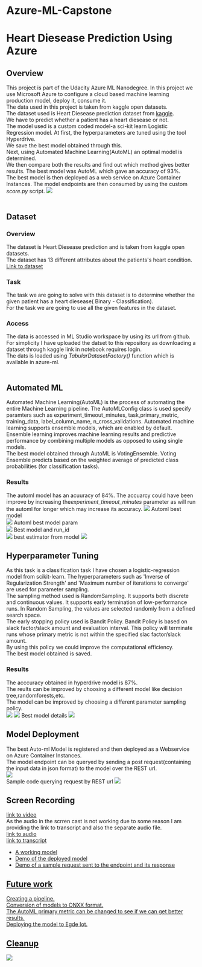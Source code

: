 # Azure-ML-Capstone

# Heart Diesease Prediction Using Azure

## Overview
This project is part of the Udacity Azure ML Nanodegree. In this project we use Microsoft Azure to configure a cloud based machine learning production model, deploy it, consume it.<br>
The data used in this project is taken from kaggle open datasets.
<br>
The dataset used is Heart Diesease prediction dataset from <a href='https://www.kaggle.com/ronitf/heart-disease-uci'>kaggle</a>. <br>
We have to predict whether a patient has a heart diesease or not.<br>
The model used is a custom coded model-a sci-kit learn Logistic Regression model.
At first, the hyperparameters are tuned using the tool Hyperdrive.<br>
We save the best model obtained through this.<br>
Next, using Automated Machine Learning(AutoML) an optimal model is determined.<br>
We then compare both the results and find out which method gives better results.
The best model was AutoML which gave an accuracy of 93%.<br>
The best model is then deployed as a web service on Azure Container Instances.
The model endpoints are then consumed by using the custom <i>score.py</i> script.
<img src='screenshots/block diagram.png'>
<br><br>
## Dataset

### Overview
The dataset is Heart Diesease prediction and is taken from kaggle open datasets.<br>
The dataset has 13 different attributes about the patients's heart condition.<br>
<a href='https://www.kaggle.com/ronitf/heart-disease-uci'>Link to dataset</a><br>
### Task
The task we are going to solve with this dataset is to determine whether the given patient has a heart diesease( Binary - Classification).<br>
For the task we are going to use all the given features in the dataset.
### Access
The data is accessed in ML Studio workspace by using its url from github.<br>
For simplicity I have uploaded the datset to this repository as downloading a dataset through kaggle link in notebook requires login.<br>
The dats is loaded using <i>TabularDatasetFactory()</i> function which is available in azure-ml.
<br><br>
## Automated ML
Automated Machine Learning(AutoML) is the process of automating the entire Machine Learning pipeline.
The AutoMLConfig class is used specify paramters such as experiment_timeout_minutes, task,primary_metric, training_data, label_column_name, n_cross_validations.
Automated machine learning supports ensemble models, which are enabled by default. Ensemble learning improves machine learning results and predictive performance by combining multiple models as opposed to using single models.<br>
The best model obtained through AutoML is VotingEnsemble. Voting Ensemble predicts based on the weighted average of predicted class probabilities (for classification tasks).<br>
### Results
The automl model has an acuuracy of 84%. The accuarcy could have been improve by increasing the<i>experiment_timeout_minutes</i> parameter as will run the automl for longer which may increase its accuracy.
<img src='screenshots/aml runcomp.png'>
Automl best model<br>
<img src='screenshots/aml model.png'>
Automl best model param<br>
<img src='screenshots/aml modelparam.png'>
Best model and run_id<br>
<img src='screenshots/aml nb runid (2).png'>
best estimator from model
<img src='screenshots/aml nb model details.png'>


## Hyperparameter Tuning
As this task is a classification task I have chosen a logistic-regression model from scikit-learn.
The hyperparameters such as 'Inverse of Regularization Strength' and 'Maximum number of iterations to converge' are used for parameter sampling.<br>
The sampling method used is RandomSampling. It supports both discrete and continuous values. It supports early termination of low-performance runs. In Random Sampling, the values are selected randomly from a defined search space.<br>
The early stopping policy used is Bandit Policy.
Bandit Policy is based on slack factor/slack amount and evaluation interval.
This policy will terminate runs whose primary metric is not within the specified slac factor/slack amount.<br>
By using this policy we could improve the computational efficiency.<br>
The best model obtained is saved.<br>
### Results
The acccuracy obtained in hyperdrive model is 87%.<br>
The reults can be improved by choosing a different model like decision tree,randomforests,etc.<br>
The model can be improved by choosing a different parameter sampling policy.<br>
<img src='screenshots/hyper runcomp.png'>
<img src='screenshots/hyp childrun.png'>
Best model details
<img src='screenshots/hyp model details.png'>

## Model Deployment
The best Auto-ml Model is registered and then deployed as a Webservice on Azure Container Instances.<br>
The model endpoint can be queryed by sending a post request(containing the input data in json format) to the model over the REST url.<br>
<img src='screenshots/ml model deploy.png'><br>
Sample code querying request by REST url
<img src='screenshots/endpoint request.png'>

## Screen Recording
<a href='https://drive.google.com/file/d/1bu9IGUMd8aJBRpqdMK704dDvqtdnyBqL/view'>link to video</a><br>
As the audio in the scrren cast is not working due to some reason I am providing the link to transcript and also the separate audio file.<br>
<a href='https://drive.google.com/file/d/1bjMlV3efXr2I76xcxIrhLWAnFxQ60V42/view'>link to audio<br>
<a href='screenshots/transcript.txt'>link to transcript<br>
- A working model
- Demo of the deployed  model
- Demo of a sample request sent to the endpoint and its response

## Future work
Creating a pipeline.<br>
Conversion of models to ONXX format.<br>
The AutoML primary metric can be changed to see if we can get better results.<br>
Deploying the model to Egde Iot.<br>

## Cleanup
<img src='screenshots/compute delete.png'>

